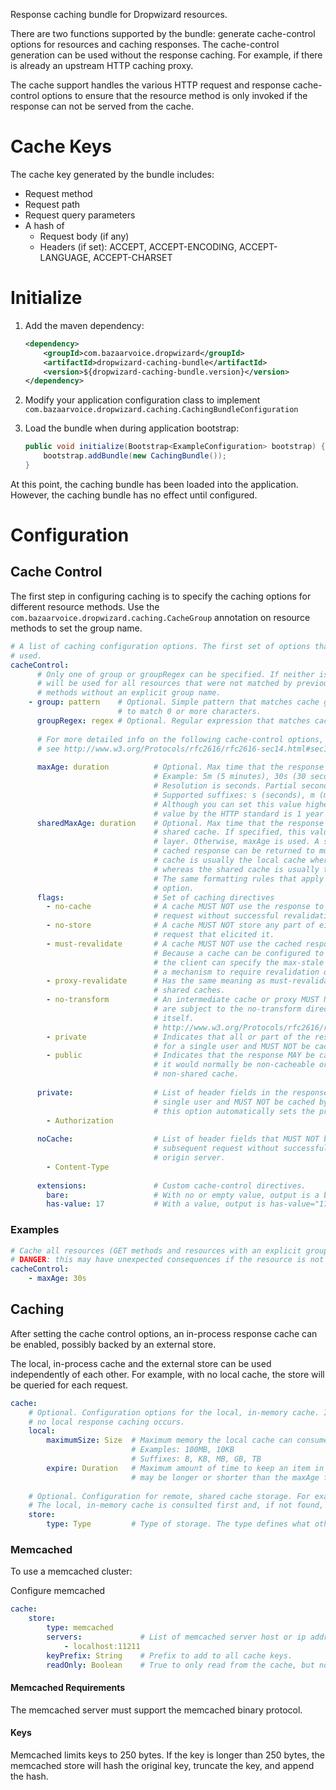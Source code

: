 Response caching bundle for Dropwizard resources.

There are two functions supported by the bundle: generate cache-control options for resources and caching responses.
The cache-control generation can be used without the response caching. For example, if there is already an upstream
HTTP caching proxy.

The cache support handles the various HTTP request and response cache-control options to ensure that
the resource method is only invoked if the response can not be served from the cache.

# Cache Keys

The cache key generated by the bundle includes:

* Request method
* Request path
* Request query parameters
* A hash of
    * Request body (if any)
    * Headers (if set): ACCEPT, ACCEPT-ENCODING, ACCEPT-LANGUAGE, ACCEPT-CHARSET

# Initialize

1. Add the maven dependency:

    ```xml
    <dependency>
        <groupId>com.bazaarvoice.dropwizard</groupId>
        <artifactId>dropwizard-caching-bundle</artifactId>
        <version>${dropwizard-caching-bundle.version}</version>
    </dependency>
    ```
2. Modify your application configuration class to implement `com.bazaarvoice.dropwizard.caching.CachingBundleConfiguration`
3. Load the bundle when during application bootstrap:

    ```java
    public void initialize(Bootstrap<ExampleConfiguration> bootstrap) {
        bootstrap.addBundle(new CachingBundle());
    }
    ```
    
At this point, the caching bundle has been loaded into the application. However, the caching bundle has no effect until
configured.

# Configuration

## Cache Control

The first step in configuring caching is to specify the caching options for different resource methods.
Use the `com.bazaarvoice.dropwizard.caching.CacheGroup` annotation on resource methods to set the
group name.
 
```yaml
# A list of caching configuration options. The first set of options that match a resource will be
# used.
cacheControl:
      # Only one of group or groupRegex can be specified. If neither is specified, the settings
      # will be used for all resources that were not matched by previous settings and all GET
      # methods without an explicit group name.
    - group: pattern    # Optional. Simple pattern that matches cache group name. * can be used
                        # to match 0 or more characters.
      groupRegex: regex # Optional. Regular expression that matches cache group name.
      
      # For more detailed info on the following cache-control options,
      # see http://www.w3.org/Protocols/rfc2616/rfc2616-sec14.html#sec14.9
      
      maxAge: duration          # Optional. Max time that the response can be cached.
                                # Example: 5m (5 minutes), 30s (30 seconds)
                                # Resolution is seconds. Partial seconds are rounded down.
                                # Supported suffixes: s (seconds), m (minutes), h (hours), d (days)
                                # Although you can set this value higher, the max recommended
                                # value by the HTTP standard is 1 year (365d).
      sharedMaxAge: duration    # Optional. Max time that the response can be cached in a
                                # shared cache. If specified, this value is used by the caching
                                # layer. Otherwise, maxAge is used. A shared cache is one where a
                                # cached response can be returned to multiple clients. A private
                                # cache is usually the local cache where the request originated
                                # whereas the shared cache is usually the caching proxy server.
                                # The same formatting rules that apply to maxAge apply to this
                                # option.
      flags:                    # Set of caching directives
        - no-cache              # A cache MUST NOT use the response to satisfy a subsequent
                                # request without successful revalidation with the origin server.
        - no-store              # A cache MUST NOT store any part of either the response or the
                                # request that elicited it.
        - must-revalidate       # A cache MUST NOT use the cached response after it has expired.
                                # Because a cache can be configured to ignore cache expiration and
                                # the client can specify the max-stale option, this flag provides
                                # a mechanism to require revalidation of stale entries.
        - proxy-revalidate      # Has the same meaning as must-revalidate, but only applies to
                                # shared caches.
        - no-transform          # An intermediate cache or proxy MUST NOT change the headers that
                                # are subject to the no-transform directive or the response body
                                # itself.
                                # http://www.w3.org/Protocols/rfc2616/rfc2616-sec13.html#sec13.5.2
        - private               # Indicates that all or part of the response message is intended
                                # for a single user and MUST NOT be cached by a shared cache.
        - public                # Indicates that the response MAY be cached by any cache, even if
                                # it would normally be non-cacheable or cacheable only within a
                                # non-shared cache.
                                 
      private:                  # List of header fields in the response that are intended for a
                                # single user and MUST NOT be cached by a shared cache. Setting
                                # this option automatically sets the private flag.
        - Authorization
        
      noCache:                  # List of header fields that MUST NOT be sent in the response to a
                                # subsequent request without successful revalidation with the
                                # origin server.
        - Content-Type
        
      extensions:               # Custom cache-control directives.
        bare:                   # With no or empty value, output is a bare directive
        has-value: 17           # With a value, output is has-value="17"
```

### Examples

```yaml
# Cache all resources (GET methods and resources with an explicit group) for 30 seconds.
# DANGER: this may have unexpected consequences if the resource is not expecting caching to occur.
cacheControl:
    - maxAge: 30s
```

## Caching

After setting the cache control options, an in-process response cache can be enabled, possibly
backed by an external store.

The local, in-process cache and the external store can be used independently of each other. For
example, with no local cache, the store will be queried for each request.

```yaml
cache:
    # Optional. Configuration options for the local, in-memory cache. If no options are specified,
    # no local response caching occurs.
    local:
        maximumSize: Size  # Maximum memory the local cache can consume.
                           # Examples: 100MB, 10KB
                           # Suffixes: B, KB, MB, GB, TB 
        expire: Duration   # Maximum amount of time to keep an item in the in-memory cache. This
                           # may be longer or shorter than the maxAge for the response.
          
    # Optional. Configuration for remote, shared cache storage. For example, a memcached cluster.
    # The local, in-memory cache is consulted first and, if not found, the store is queried.
    store:
        type: Type         # Type of storage. The type defines what other options are available.
```

### Memcached

To use a memcached cluster:

Configure memcached

```yaml
cache:
    store:
        type: memcached
        servers:             # List of memcached server host or ip address and port
            - localhost:11211
        keyPrefix: String    # Prefix to add to all cache keys.
        readOnly: Boolean    # True to only read from the cache, but not update. Default false.
```

#### Memcached Requirements

The memcached server must support the memcached binary protocol.

#### Keys

Memcached limits keys to 250 bytes. If the key is longer than 250 bytes, the memcached store will
hash the original key, truncate the key, and append the hash.